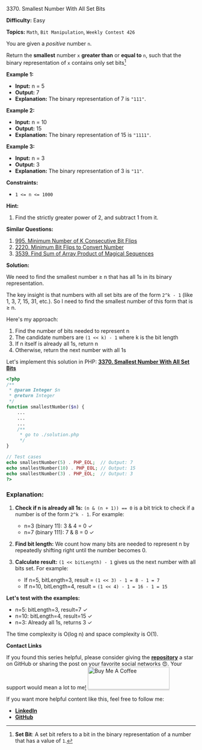 3370\. Smallest Number With All Set Bits

**Difficulty:** Easy

**Topics:** `Math`, `Bit Manipulation`, `Weekly Contest 426`

You are given a _positive_ number `n`.

Return the **smallest** number `x` **greater than** or **equal to** `n`, such that the binary representation of `x` contains only set bits[^1]


**Example 1:**

- **Input:** n = 5
- **Output:** 7
- **Explanation:** The binary representation of 7 is `"111"`.

**Example 2:**

- **Input:** n = 10
- **Output:** 15
- **Explanation:** The binary representation of 15 is `"1111"`.

**Example 3:**

- **Input:** n = 3
- **Output:** 3
- **Explanation:** The binary representation of 3 is `"11"`.

**Constraints:**

- `1 <= n <= 1000`


**Hint:**
1. Find the strictly greater power of 2, and subtract 1 from it.


**Similar Questions:**
1. [995. Minimum Number of K Consecutive Bit Flips](https://github.com/mah-shamim/leet-code-in-php/tree/main/algorithms/000995-minimum-number-of-k-consecutive-bit-flips)
2. [2220. Minimum Bit Flips to Convert Number](https://github.com/mah-shamim/leet-code-in-php/tree/main/algorithms/002220-minimum-bit-flips-to-convert-number)
3. [3539. Find Sum of Array Product of Magical Sequences](https://github.com/mah-shamim/leet-code-in-php/tree/main/algorithms/003539-find-sum-of-array-product-of-magical-sequences)



[^1]:**Set Bit**: A set bit refers to a bit in the binary representation of a number that has a value of `1`.


**Solution:**

We need to find the smallest number ≥ n that has all 1s in its binary representation.

The key insight is that numbers with all set bits are of the form `2^k - 1` (like 1, 3, 7, 15, 31, etc.). So I need to find the smallest number of this form that is ≥ n.

Here's my approach:
1. Find the number of bits needed to represent n
2. The candidate numbers are `(1 << k) - 1` where k is the bit length
3. If n itself is already all 1s, return n
4. Otherwise, return the next number with all 1s

Let's implement this solution in PHP: **[3370. Smallest Number With All Set Bits](https://github.com/mah-shamim/leet-code-in-php/tree/main/algorithms/003370-smallest-number-with-all-set-bits/solution.php)**

```php
<?php
/**
 * @param Integer $n
 * @return Integer
 */
function smallestNumber($n) {
    ...
    ...
    ...
    /**
     * go to ./solution.php
     */
}

// Test cases
echo smallestNumber(5) . PHP_EOL;  // Output: 7
echo smallestNumber(10) . PHP_EOL; // Output: 15
echo smallestNumber(3) . PHP_EOL;  // Output: 3
?>
```

### Explanation:

1. **Check if n is already all 1s:** `(n & (n + 1)) == 0` is a bit trick to check if a number is of the form `2^k - 1`. For example:
   - n=3 (binary 11): 3 & 4 = 0 ✓
   - n=7 (binary 111): 7 & 8 = 0 ✓

2. **Find bit length:** We count how many bits are needed to represent n by repeatedly shifting right until the number becomes 0.

3. **Calculate result:** `(1 << bitLength) - 1` gives us the next number with all bits set. For example:
   - If n=5, bitLength=3, result = `(1 << 3) - 1 = 8 - 1 = 7`
   - If n=10, bitLength=4, result = `(1 << 4) - 1 = 16 - 1 = 15`

**Let's test with the examples:**
- n=5: bitLength=3, result=7 ✓
- n=10: bitLength=4, result=15 ✓
- n=3: Already all 1s, returns 3 ✓

The time complexity is O(log n) and space complexity is O(1).

**Contact Links**

If you found this series helpful, please consider giving the **[repository](https://github.com/mah-shamim/leet-code-in-php)** a star on GitHub or sharing the post on your favorite social networks 😍. Your support would mean a lot to me[!](https://chaindoorman.com/hzk8jsphf8?key=5ba736283dafd7f94a84865e3cc3d775)
<a href="https://buymeacoffee.com/mah.shamim" target="_blank"><img src="https://cdn.buymeacoffee.com/buttons/v2/default-yellow.png" alt="Buy Me A Coffee" style="height: 60px !important;width: 217px !important;box-shadow: 0px 3px 2px 0px rgba(190, 190, 190, 0.5) !important;-webkit-box-shadow: 0px 3px 2px 0px rgba(190, 190, 190, 0.5) !important;" ></a>

If you want more helpful content like this, feel free to follow me:

- **[LinkedIn](https://www.linkedin.com/in/arifulhaque/)**
- **[GitHub](https://github.com/mah-shamim)**
